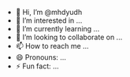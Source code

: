 - 👋 Hi, I’m @mhdyudh
- 👀 I’m interested in ...
- 🌱 I’m currently learning ...
- 💞️ I’m looking to collaborate on ...
- 📫 How to reach me ...
- 😄 Pronouns: ...
- ⚡ Fun fact: ...

<!---
mhdyudh/mhdyudh is a ✨ special ✨ repository because its `README.md` (this file) appears on your GitHub profile.
You can click the Preview link to take a look at your changes.
--->
